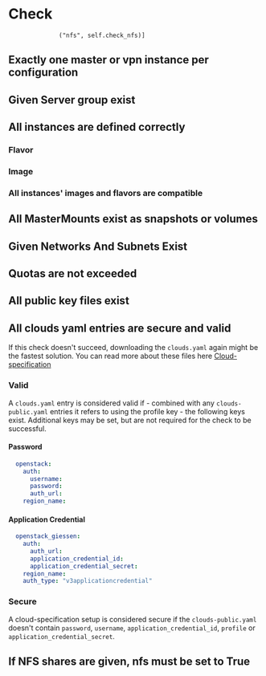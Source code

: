 # Check
                  ("nfs", self.check_nfs)]

## Exactly one master or vpn instance per configuration

## Given Server group exist

## All instances are defined correctly

### Flavor

### Image

### All instances' images and flavors are compatible

## All MasterMounts exist as snapshots or volumes

## Given Networks And Subnets Exist

## Quotas are not exceeded

## All public key files exist

## All clouds yaml entries are secure and valid
If this check doesn't succeed, downloading the `clouds.yaml` again might be the fastest solution.
You can read more about these files here [Cloud-specification](cloud_specification_data.md)

### Valid
A `clouds.yaml` entry is considered valid if - combined with any `clouds-public.yaml` entries it refers to using the profile
key - the following keys exist. Additional keys may be set, but are not required for the check to be successful.

#### Password
```yaml
  openstack:
    auth:
      username:
      password:
      auth_url:
    region_name:
```

#### Application Credential
```yaml
  openstack_giessen:
    auth:
      auth_url:
      application_credential_id:
      application_credential_secret:
    region_name:
    auth_type: "v3applicationcredential"
```

### Secure
A cloud-specification setup is considered secure if the `clouds-public.yaml` doesn't contain `password`, `username`, `application_credential_id`,
`profile` or `application_credential_secret`.

## If NFS shares are given, nfs must be set to True